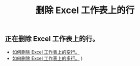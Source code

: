 ﻿---
title: 删除 Excel 工作表上的行
second_title: Aspose.Cells Cloud Documen
linktitle: 刪除
type: docs
url: /zh/rows/delete/
keywords: Working with deleting row on an Excel worksheet. How to add rows on an Excel worksheet
description: Aspose.Cells Cloud REST API 支持删除 Excel 工作表上的行。SDK 支持多种开发语言。其中包括 Android、C#、Go、Java、NodeJS、Perl、PHP、Python、Ruby 和 swift
weight: 20
kwords: Excel，Office 云，REST API，电子表格，PDF，CSV，Json，Markdwon，处理删除 Excel 工作表上的行
---
## 正在删除 Excel 工作表上的行。

- [如何删除 Excel 工作表上的空行。](/cells/zh/rows/delete/row/) 
- [如何删除 Excel 工作表上的多行。](/cells/zh/rows/delete/rows/) ) 
